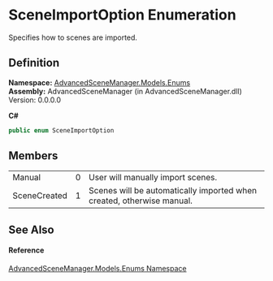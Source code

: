 # SceneImportOption Enumeration


Specifies how to scenes are imported.



## Definition
**Namespace:** <a href="N_AdvancedSceneManager_Models_Enums">AdvancedSceneManager.Models.Enums</a>  
**Assembly:** AdvancedSceneManager (in AdvancedSceneManager.dll) Version: 0.0.0.0

**C#**
``` C#
public enum SceneImportOption
```



## Members
<table>
<tr>
<td>Manual</td>
<td>0</td>
<td>User will manually import scenes.</td></tr>
<tr>
<td>SceneCreated</td>
<td>1</td>
<td>Scenes will be automatically imported when created, otherwise manual.</td></tr>
</table>

## See Also


#### Reference
<a href="N_AdvancedSceneManager_Models_Enums">AdvancedSceneManager.Models.Enums Namespace</a>  
